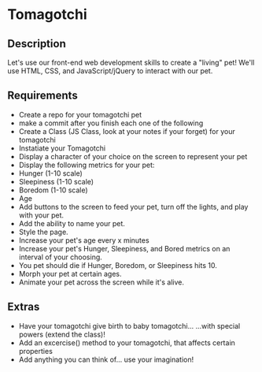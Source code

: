 # Tomagotchi

## Description
Let's use our front-end web development skills to create a "living" pet! We'll use HTML, CSS, and JavaScript/jQuery to interact with our pet.

## Requirements
- Create a repo for your tomagotchi pet
- make a commit after you finish each one of the following
- Create a Class (JS Class, look at your notes if your forget) for your tomagotchi
- Instatiate your Tomagotchi
- Display a character of your choice on the screen to represent your pet
- Display the following metrics for your pet:
- Hunger (1-10 scale)
- Sleepiness (1-10 scale)
- Boredom (1-10 scale)
- Age
- Add buttons to the screen to feed your pet, turn off the lights, and play with your pet.
- Add the ability to name your pet.
- Style the page.
- Increase your pet's age every x minutes
- Increase your pet's Hunger, Sleepiness, and Bored metrics on an interval of your choosing.
- You pet should die if Hunger, Boredom, or Sleepiness hits 10.
- Morph your pet at certain ages.
- Animate your pet across the screen while it's alive.

## Extras
- Have your tomagotchi give birth to baby tomagotchi...
...with special powers (extend the class)!
- Add an excercise() method to your tomagotchi, that affects certain properties
- Add anything you can think of... use your imagination!